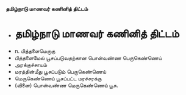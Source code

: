 **தமிழ்நாடு மாணவர் கணினித் திட்டம்**
- # தமிழ்நாடு மாணவர் கணினித் திட்டம்
- n. பித்தளைமெருகு
- பித்தளைமேல் பூசப்படுவதற்கான பொன்வண்ண பெருகெண்ணெய்
- அரக்குச்சாயம்
- மரத்தின்மீது பூசப்படும் பெருகெண்ணெய்
- மெருகெண்ணெய் பூசப்பட்ட மரச்சரக்கு
- (வினை) பொன்வண்ண மெருகெண்ணெய் பூசு.

